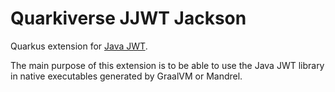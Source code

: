 # Quarkiverse JJWT Jackson

Quarkus extension for [Java JWT](https://github.com/jwtk/jjwt).

The main purpose of this extension is to be able to use the Java JWT library in native executables generated by GraalVM or Mandrel.
